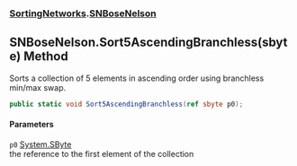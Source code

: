 ### [SortingNetworks](SortingNetworks.md 'SortingNetworks').[SNBoseNelson](SortingNetworks_SNBoseNelson.md 'SortingNetworks.SNBoseNelson')
## SNBoseNelson.Sort5AscendingBranchless(sbyte) Method
Sorts a collection of 5 elements in ascending order using branchless min/max swap.  
```csharp
public static void Sort5AscendingBranchless(ref sbyte p0);
```
#### Parameters
<a name='SortingNetworks_SNBoseNelson_Sort5AscendingBranchless(sbyte)_p0'></a>
`p0` [System.SByte](https://docs.microsoft.com/en-us/dotnet/api/System.SByte 'System.SByte')  
the reference to the first element of the collection
  

